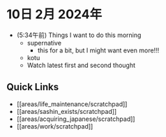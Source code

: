 # 10日 2月 2024年
- (5:34午前) Things I want to do this morning
  - supernative
    - this for a bit, but I might want even more!!!
  - kotu
  - Watch latest first and second thought
 



## Quick Links
- [[areas/life_maintenance/scratchpad]]
- [[areas/sashin_exists/scratchpad]]
- [[areas/acquiring_japanese/scratchpad]]
- [[areas/work/scratchpad]]
